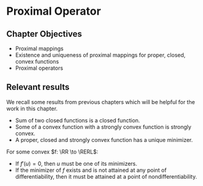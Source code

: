 # Proximal Operator


## Chapter Objectives

* Proximal mappings
* Existence and uniqueness of proximal mappings for proper, closed, convex functions
* Proximal operators


## Relevant results

We recall some results from previous chapters which will be
helpful for the work in this chapter.

* Sum of two closed functions is a closed function.
* Some of a convex function with a strongly convex function is strongly convex.
* A proper, closed and strongly convex function has a unique minimizer.


For some convex $f: \RR \to \RERL$:

* If $f'(u) = 0$, then $u$ must be one of its minimizers.
* If the minimizer of $f$ exists and is not attained at any point of 
  differentiability, then it must be attained at a point of nondifferentiability. 